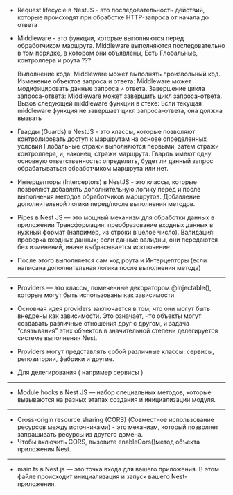 
* Request lifecycle в NestJS - это последовательность действий, которые происходят при обработке HTTP-запроса от начала до ответа
* Middleware - это функции, которые выполняются перед обработчиком маршрута.
  Middleware выполняются последовательно в том порядке, в котором они объявлены,
  Есть Глобальные, контроллера и роута ???
  
  Выполнение кода: Middleware может выполнять произвольный код.
  Изменение объектов запроса и ответа: Middleware может модифицировать данные запроса и ответа.
  Завершение цикла запроса-ответа: Middleware может завершить цикл запроса-ответа.
  Вызов следующей middleware функции в стеке: Если текущая middleware функция не завершает цикл запроса-ответа, она должна вызвать


* Гварды (Guards) в NestJS - это классы, которые позволяют контролировать доступ к маршрутам на основе определенных условий
  Глобальные стражи выполняются первыми, затем стражи контроллера, и, наконец, стражи маршрута.
  Гварды имеют одну основную ответственность: определить, будет ли данный запрос обрабатываться обработчиком маршрута или нет.

*    Интерцепторы (Interceptors) в NestJS - это классы, которые позволяют добавлять дополнительную логику перед и после выполнения методов
  обработчиков маршрутов.
  Добавление дополнительной логики перед/после выполнения методов.

* Pipes в Nest JS — это мощный механизм для обработки данных в приложении
  Трансформация: преобразование входных данных в нужный формат (например, из строки в целое число).
  Валидация: проверка входных данных; если данные валидны, они передаются без изменений, иначе выбрасывается исключение.

* После этого выполняется сам код роута и Интерцепторы (если написана дополнительная логика после выполнения метода)
---
* Providers — это классы, помеченные декоратором @Injectable(), которые могут быть использованы как зависимости.
* Основная идея providers заключается в том, что они могут быть внедрены как зависимости. Это означает, что объекты могут создавать различные отношения друг с другом, и задача “связывания” этих объектов в значительной степени делегируется системе выполнения Nest.
* Providers могут представлять собой различные классы: сервисы, репозитории, фабрики и другие.

* Для делегирования ( например сервисы ) 

---

* Module hooks в Nest JS — набор специальных методов, которые вызываются на разных этапах создания и инициализации модуля.


---
* Cross-origin resource sharing (CORS) (Совместное использование ресурсов между источниками) - это механизм, который позволяет запрашивать ресурсы из другого домена. 
* Чтобы включить CORS, вызовите enableCors()метод объекта приложения Nest.

---
* main.ts в Nest.js — это точка входа для вашего приложения. В этом файле происходит инициализация и запуск вашего Nest-приложения. 

